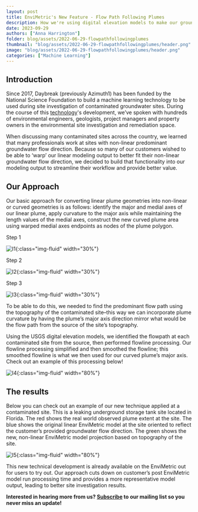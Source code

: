 ```yaml
---
layout: post
title: EnviMetric's New Feature - Flow Path Following Plumes
description: How we're using digital elevation models to make our groundwater plume models more representative of non-linear flow path conditions.
date: 2023-09-29
authors: ["Anna Harrington"]
folder: blog/assets/2022-06-29-flowpathfollowingplumes
thumbnail: "blog/assets/2022-06-29-flowpathfollowingplumes/header.png"
image: "blog/assets/2022-06-29-flowpathfollowingplumes/header.png"
categories: ["Machine Learning"]
---
```


## Introduction

Since 2017, Daybreak (previously Azimuth1) has been funded by the National Science Foundation to build a machine learning technology to be used during site investigation of contaminated groundwater sites.  During the course of this [technology](https://testazimuth1site.com/products/envimetric/)'s development, we’ve spoken with hundreds of environmental engineers, geologists, project managers and property owners in the environmental site investigation and remediation space.

When discussing many contaminated sites across the country, we learned that many professionals work at sites with non-linear predominant groundwater flow direction.  Because so many of our customers wished to be able to ‘warp’ our linear modeling output to better fit their non-linear groundwater flow direction, we decided to build that functionality into our modeling output to streamline their workflow and provide better value.

## Our Approach

Our basic approach for converting linear plume geometries into non-linear or curved geometries is as follows: identify the major and medial axes of our linear plume, apply curvature to the major axis while maintaining the length values of the medial axes, construct the new curved plume area using warped medial axes endpoints as nodes of the plume polygon.

Step 1

![I1]({{site.baseurl}}/{{page.folder}}/step1.png){:class="img-fluid" width="30%"}

Step 2

![I2]({{site.baseurl}}/{{page.folder}}/step2.png){:class="img-fluid" width="30%"}

Step 3

![I3]({{site.baseurl}}/{{page.folder}}/step3.png){:class="img-fluid" width="30%"}

To be able to do this, we needed to find the predominant flow path using the topography of the contaminated site–this way we can incorporate plume curvature by having the plume’s major axis direction mirror what would be the flow path from the source of the site’s topography.

Using the USGS digital elevation models, we identified the flowpath at each contaminated site from the source, then performed flowline processing.  Our flowline processing simplified and then smoothed the flowline; this smoothed flowline is what we then used for our curved plume’s major axis. Check out an example of this processing below!

![I4]({{site.baseurl}}/{{page.folder}}/flowlineprocessing.png){:class="img-fluid" width="80%"}


## The results

Below you can check out an example of our new technique applied at a contaminated site.  This is a leaking underground storage tank site located in Florida.  The red shows the real world observed plume extent at the site.  The blue shows the original linear EnviMetric model at the site oriented to reflect the customer’s provided groundwater flow direction.  The green shows the new, non-linear EnviMetric model projection based on topography of the site.  

![I5]({{site.baseurl}}/{{page.folder}}/example.png){:class="img-fluid" width="80%"}

This new technical development is already available on the EnviMetric out for users to try out.   Our approach cuts down on customer’s post EnviMetric model run processing time and provides a more representative model output, leading to better site investigation results.



**Interested in hearing more from us? [Subscribe](https://www.azimuth1.com/envimetric-insights.html) to our mailing list so you never miss an update!**
